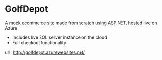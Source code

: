 # GolfDepot
A mock ecommerce site made from scratch using ASP.NET, hosted live on Azure

- Includes live SQL server instance on the cloud
- Full checkout functionality

url: http://golfdepot.azurewebsites.net/
